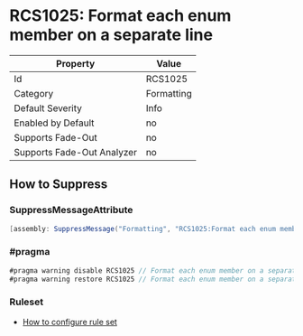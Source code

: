 # RCS1025: Format each enum member on a separate line

Property | Value
--- | --- 
Id | RCS1025
Category | Formatting
Default Severity | Info
Enabled by Default | no
Supports Fade-Out | no
Supports Fade-Out Analyzer | no

## How to Suppress

### SuppressMessageAttribute

```csharp
[assembly: SuppressMessage("Formatting", "RCS1025:Format each enum member on a separate line.", Justification = "<Pending>")]
```

### \#pragma

```csharp
#pragma warning disable RCS1025 // Format each enum member on a separate line.
#pragma warning restore RCS1025 // Format each enum member on a separate line.
```

### Ruleset

* [How to configure rule set](../HowToConfigureAnalyzers.md)
